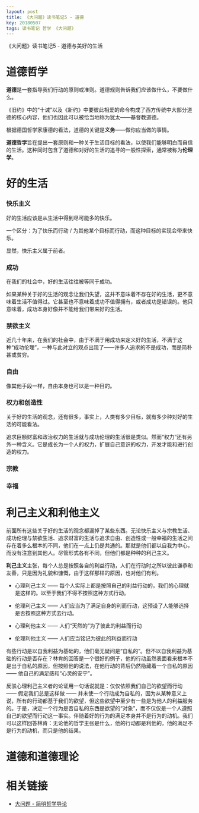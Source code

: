 ```yaml
---
layout: post
title: 《大问题》读书笔记5 - 道德
key: 20180507
tags: 读书笔记 哲学 《大问题》
---
```


《大问题》读书笔记5 - 道德与美好的生活

<!--more-->

# 道德哲学
**道德**是一套指导我们行动的原则或准则。道德规则告诉我们应该做什么，不要做什么。

《旧约》中的“十诫”以及《新约》中要彼此相爱的命令构成了西方传统中大部分道德的核心内容，他们也因此可以被恰当地称为犹太——基督教道德。

根据德国哲学家康德的看法，道德的关键是**义务**——做你应当做的事情。

**道德哲学**旨在提出一套原则和一种关于生活目标的看法，以使我们能够明白而自信的生活。这种同时包含了道德和对好的生活的追寻的一般性探索，通常被称为**伦理学**。

# 好的生活
### 快乐主义
好的生活应该是从生活中得到尽可能多的快乐。

一个区分：为了快乐而行动 / 为其他某个目标而行动，而这种目标的实现会带来快乐。

显然，快乐主义属于前者。

### 成功
在我们的社会中，好的生活往往被等同于成功。

如果某种关于好的生活的观念让我们失望，这并不意味着不存在好的生活，更不意味着生活不值得过。它甚至也不意味着成功不值得拥有，或者成功是错误的。他只意味着，成功本身好像并不能给我们带来好的生活。

### 禁欲主义
近几十年来，在我们的社会中，由于不满于用成功来定义好的生活，不满于这种“成功伦理”，一种与此对立的观点出现了——许多人追求的不是成功，而是简朴甚或贫穷。

### 自由
像其他手段一样，自由本身也可以是一种目的。

### 权力和创造性
关于好的生活的观念，还有很多，事实上，人类有多少目标，就有多少种对好的生活的可能看法。

追求巨额财富和政治权力的生活就与成功伦理的生活很是类似。然而“权力”还有另外一种含义。它是成长为一个人的权力，扩展自己意识的权力，开发才能和进行创造的权力。

### 宗教

### 幸福

# 利己主义和利他主义

前面所有这些关于好的生活的观念都漏掉了某些东西。无论快乐主义与宗教生活、成功伦理与禁欲生活、追求财富的生活与追求自由、创造性或一般幸福的生活之间存在着多么根本的不同，他们在一点上仍是共通的。那就是他们都以自我为中心，而没有注意到其他人。尽管形式各有不同，但他们都是种种的利己主义。

**利己主义**主张，每个人总是按照各自的利益行动，人们在行动时之所以彼此谦恭和友善，只是因为礼貌和慷慨，由于这样那样的原因，也对他们有利。
- 心理利己主义 —— 每个人实际上都是按照自己的利益行动的，我们的心理就是这样的。以至于我们不得不按照这种方式行动。
- 伦理利己主义 —— 人们应当为了满足自身的利而行动，这预设了人能够选择是否按照这种方式去行动。

- 心理利他主义 —— 人们“天然的”为了彼此的利益而行动
- 伦理利他主义 —— 人们应当铭记为彼此的利益而行动

有些行动是以自我利益为基础的，他们毫无疑问是“自私的”。但不以自我利益为基础的行动是否存在？林肯的回答是一个很好的例子，他的行动虽然表面看来根本不是出于自私的原因，但按照他的说法，在他行动的背后仍然隐藏着一个自私的原因 —— 他自己的满足感和“心灵的安宁”。

反驳心理利己主义者的论证用一句话说就是：仅仅依照我们自己的欲望而行动 —— 假定我们总是这样做 —— 并未使一个行动成为自私的，因为从某种意义上说，所有的行动都基于我们的欲望，但这些欲望中至少有一些是为他人的利益服务的。于是，决定一个行为是否自私的东西是欲望的“对象”，而不仅仅是一个人遵照自己的欲望而行动这一事实。伴随着好的行为的满足本身并不是行为的动机。我们可以这样回答林肯：无论他的哲学主张是什么，他的行动都是利他的，他的满足不是行为的动机，而只是他的结果。

# 道德和道德理论

# 相关链接
- [大问题 - 简明哲学导论](https://book.douban.com/subject/25961458/)